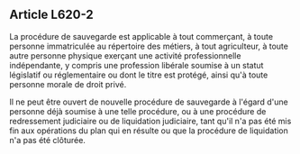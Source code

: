 Article L620-2
----
La procédure de sauvegarde est applicable à tout commerçant, à toute personne
immatriculée au répertoire des métiers, à tout agriculteur, à toute autre
personne physique exerçant une activité professionnelle indépendante, y compris
une profession libérale soumise à un statut législatif ou réglementaire ou dont
le titre est protégé, ainsi qu'à toute personne morale de droit privé.

Il ne peut être ouvert de nouvelle procédure de sauvegarde à l'égard d'une
personne déjà soumise à une telle procédure, ou à une procédure de redressement
judiciaire ou de liquidation judiciaire, tant qu'il n'a pas été mis fin aux
opérations du plan qui en résulte ou que la procédure de liquidation n'a pas été
clôturée.
